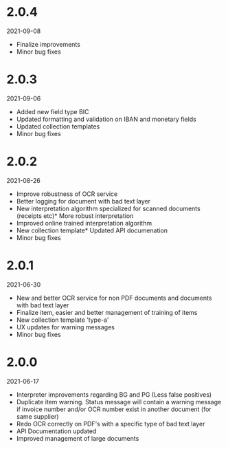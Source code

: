 # 2.0.4

2021-09-08

* Finalize improvements
* Minor bug fixes

# 2.0.3

2021-09-06

* Added new field type BIC
* Updated formatting and validation on IBAN and monetary fields
* Updated collection templates
* Minor bug fixes

# 2.0.2

2021-08-26

* Improve robustness of OCR service
* Better logging for document with bad text layer
* New interpretation algorithm specialized for scanned documents (receipts etc)* More robust interpretation
* Improved online trained interpretation algorithm
* New collection template* Updated API documenation
* Minor bug fixes


# 2.0.1

2021-06-30

* New and better OCR service for non PDF documents and documents with bad text layer
* Finalize item, easier and better management of training of items
* New collection template ’type-a’
* UX updates for warning messages
* Minor bug fixes

# 2.0.0

2021-06-17

* Interpreter improvements regarding BG and PG (Less false positives)
* Duplicate item warning. Status message will contain a warning message if invoice number and/or OCR number exist in another document (for same supplier)
* Redo OCR correctly on PDF's with a specific type of bad text layer
* API Documentation updated
* Improved management of large documents
